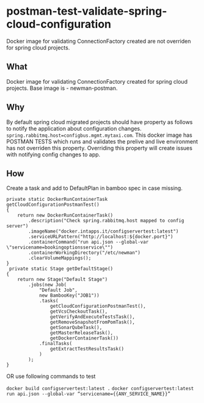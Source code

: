 # postman-test-validate-spring-cloud-configuration
Docker image for validating ConnectionFactory created are not overriden for spring cloud projects.


## What
Docker image for validating ConnectionFactory created for spring cloud projects.
Base image is - newman-postman.

## Why
By default spring cloud migrated projects should have property as follows to notify the application about configuration changes.
`spring.rabbitmq.host=configbus.mgmt.mytaxi.com`.
This docker image has POSTMAN TESTS which runs and validates the prelive and live environment has not overriden this property.
Overriding this property will create issues with notifying config changes to app.

## How
Create a task and add to DefaultPlan in bamboo spec in case missing.
   
    private static DockerRunContainerTask getCloudConfigurationPostmanTest()
    {
        return new DockerRunContainerTask()
            .description("Check spring.rabbitmq.host mapped to config server")
            .imageName("docker.intapps.it/configservertest:latest")
            .serviceURLPattern("http://localhost:${docker.port}")
            .containerCommand("run api.json --global-var \"servicename=bookingoptionsservice\"")
            .containerWorkingDirectory("/etc/newman")
            .clearVolumeMappings();
    }
     private static Stage getDefaultStage()
    {
        return new Stage("Default Stage")
            .jobs(new Job(
                "Default Job",
                new BambooKey("JOB1"))
                .tasks(
                    getCloudConfigurationPostmanTest(),
                    getVcsCheckoutTask(),
                    getVerifyAndExecuteTestsTask(),
                    getRemoveSnapshotFromPomTask(),
                    getSonarQubeTask(),
                    getMasterReleaseTask(),
                    getDockerContainerTask())
                .finalTasks(
                    getExtractTestResultsTask()
                )
            );
    }


OR use following commands to test

`docker build configservertest:latest .`
`docker configservertest:latest run api.json --global-var “servicename={{ANY_SERVICE_NAME}}”`
